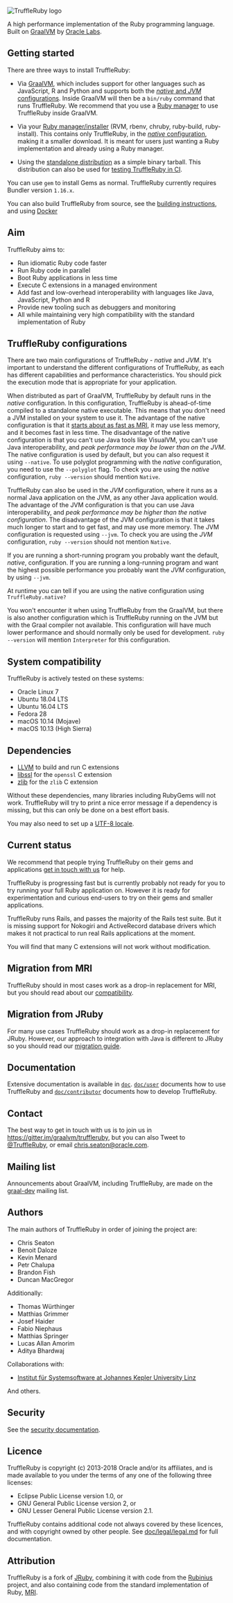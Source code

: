 ![TruffleRuby logo](logo/png/truffleruby_logo_horizontal_medium.png)

A high performance implementation of the Ruby programming language. Built on
[GraalVM](http://graalvm.org/) by [Oracle Labs](https://labs.oracle.com).

## Getting started

There are three ways to install TruffleRuby:

* Via [GraalVM](doc/user/installing-graalvm.md), which includes support for
  other languages such as JavaScript, R and Python and supports both the
  [*native* and *JVM* configurations](#truffleruby-configurations).
  Inside GraalVM will then be a `bin/ruby` command that runs TruffleRuby.
  We recommend that you use a [Ruby manager](doc/user/ruby-managers.md#configuring-ruby-managers-for-the-full-graalvm-distribution)
  to use TruffleRuby inside GraalVM.

* Via your [Ruby manager/installer](doc/user/ruby-managers.md) (RVM, rbenv,
  chruby, ruby-build, ruby-install). This contains only TruffleRuby, in the
  [*native* configuration](#truffleruby-configurations), making it a smaller
  download. It is meant for users just wanting a Ruby implementation and already
  using a Ruby manager.

* Using the [standalone distribution](doc/user/standalone-distribution.md)
  as a simple binary tarball. This distribution can also be used for
  [testing TruffleRuby in CI](doc/user/standalone-distribution.md).

You can use `gem` to install Gems as normal. TruffleRuby currently requires
Bundler version `1.16.x`.

You can also build TruffleRuby from source, see the
[building instructions](doc/contributor/workflow.md), and using
[Docker](doc/contributor/docker.md)

## Aim

TruffleRuby aims to:

* Run idiomatic Ruby code faster
* Run Ruby code in parallel
* Boot Ruby applications in less time
* Execute C extensions in a managed environment
* Add fast and low-overhead interoperability with languages like Java, JavaScript, Python and R
* Provide new tooling such as debuggers and monitoring
* All while maintaining very high compatibility with the standard implementation of Ruby

## TruffleRuby configurations

There are two main configurations of TruffleRuby - *native* and *JVM*. It's
important to understand the different configurations of TruffleRuby, as each has
different capabilities and performance characteristics. You should pick the
execution mode that is appropriate for your application.

When distributed as part of GraalVM, TruffleRuby by default runs in the *native*
configuration. In this configuration, TruffleRuby is ahead-of-time compiled to a
standalone native executable. This means that you don't need a JVM installed on
your system to use it. The advantage of the native configuration is that it
[starts about as fast as MRI](doc/contributor/svm.md), it may use less memory,
and it becomes fast in less time. The disadvantage of the native configuration
is that you can't use Java tools like VisualVM, you can't use Java
interoperability, and *peak performance may be lower than on the JVM*. The
native configuration is used by default, but you can also request it using
`--native`. To use polyglot programming with the *native* configuration, you
need to use the `--polyglot` flag. To check you are using the *native*
configuration, `ruby --version` should mention `Native`.

TruffleRuby can also be used in the *JVM* configuration, where it runs as a
normal Java application on the JVM, as any other Java application would. The
advantage of the JVM configuration is that you can use Java interoperability,
and *peak performance may be higher than the native configuration*. The
disadvantage of the JVM configuration is that it takes much longer to start and
to get fast, and may use more memory. The JVM configuration is requested using
`--jvm`. To check you are using the *JVM* configuration, `ruby --version` should
not mention `Native`.

If you are running a short-running program you probably want the default,
*native*, configuration. If you are running a long-running program and want the
highest possible performance you probably want the *JVM* configuration, by using
`--jvm`.

At runtime you can tell if you are using the native configuration using
`TruffleRuby.native?`

You won't encounter it when using TruffleRuby from the GraalVM, but there is
also another configuration which is TruffleRuby running on the JVM but with the
Graal compiler not available. This configuration will have much lower
performance and should normally only be used for development. `ruby --version`
will mention `Interpreter` for this configuration.

## System compatibility

TruffleRuby is actively tested on these systems:

* Oracle Linux 7
* Ubuntu 18.04 LTS
* Ubuntu 16.04 LTS
* Fedora 28
* macOS 10.14 (Mojave)
* macOS 10.13 (High Sierra)

## Dependencies

* [LLVM](doc/user/installing-llvm.md) to build and run C extensions
* [libssl](doc/user/installing-libssl.md) for the `openssl` C extension
* [zlib](doc/user/installing-zlib.md) for the `zlib` C extension

Without these dependencies, many libraries including RubyGems will not work.
TruffleRuby will try to print a nice error message if a dependency is missing,
but this can only be done on a best effort basis.

You may also need to set up a [UTF-8 locale](doc/user/utf8-locale.md).

## Current status

We recommend that people trying TruffleRuby on their gems and applications
[get in touch with us](#contact) for help.

TruffleRuby is progressing fast but is currently probably not ready for you to
try running your full Ruby application on. However it is ready for
experimentation and curious end-users to try on their gems and smaller
applications.

TruffleRuby runs Rails, and passes the majority of the Rails test suite. But it
is missing support for Nokogiri and ActiveRecord database drivers which makes it
not practical to run real Rails applications at the moment.

You will find that many C extensions will not work without modification.

## Migration from MRI

TruffleRuby should in most cases work as a drop-in replacement for MRI, but you
should read about our [compatibility](doc/user/compatibility.md).

## Migration from JRuby

For many use cases TruffleRuby should work as a drop-in replacement for JRuby.
However, our approach to integration with Java is different to JRuby so you
should read our [migration guide](doc/user/jruby-migration.md).

## Documentation

Extensive documentation is available in [`doc`](doc).
[`doc/user`](doc/user) documents how to use TruffleRuby and
[`doc/contributor`](doc/contributor) documents how to develop TruffleRuby.

## Contact

The best way to get in touch with us is to join us in
https://gitter.im/graalvm/truffleruby, but you can also Tweet to
[@TruffleRuby](https://twitter.com/truffleruby), or email
chris.seaton@oracle.com.

## Mailing list

Announcements about GraalVM, including TruffleRuby, are made on the
[graal-dev](http://mail.openjdk.java.net/mailman/listinfo/graal-dev) mailing list.

## Authors

The main authors of TruffleRuby in order of joining the project are:

* Chris Seaton
* Benoit Daloze
* Kevin Menard
* Petr Chalupa
* Brandon Fish
* Duncan MacGregor

Additionally:

* Thomas Würthinger
* Matthias Grimmer
* Josef Haider
* Fabio Niephaus
* Matthias Springer
* Lucas Allan Amorim
* Aditya Bhardwaj

Collaborations with:

* [Institut für Systemsoftware at Johannes Kepler University
   Linz](http://ssw.jku.at)

And others.

## Security

See the [security documentation](doc/user/security.md).

## Licence

TruffleRuby is copyright (c) 2013-2018 Oracle and/or its affiliates, and is made
available to you under the terms of any one of the following three licenses:

* Eclipse Public License version 1.0, or
* GNU General Public License version 2, or
* GNU Lesser General Public License version 2.1.

TruffleRuby contains additional code not always covered by these licences, and
with copyright owned by other people. See
[doc/legal/legal.md](doc/legal/legal.md) for full documentation.

## Attribution

TruffleRuby is a fork of [JRuby](https://github.com/jruby/jruby), combining it
with code from the [Rubinius](https://github.com/rubinius/rubinius) project, and
also containing code from the standard implementation of Ruby,
[MRI](https://github.com/ruby/ruby).
